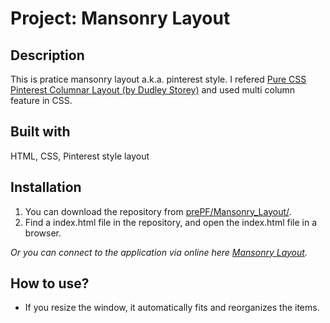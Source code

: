 # Project: Mansonry Layout

## Description

This is pratice mansonry layout a.k.a. pinterest style. I refered [Pure CSS Pinterest Columnar Layout (by Dudley Storey)](https://codepen.io/dudleystorey/full/yqrhw) and used multi column feature in CSS.

## Built with

HTML, CSS, Pinterest style layout

## Installation

1. You can download the repository from
[prePF/Mansonry_Layout/](https://github.com/leiachung41/prePF/tree/master/Mansonry_Layout/).
2. Find a index.html file in the repository, and open the index.html file in a browser.

*Or you can connect to the application via online here [Mansonry Layout](https://leiachung41.github.io/prePF/Mansonry_Layout/index.html).*

## How to use?

  - If you resize the window, it automatically fits and reorganizes the items.

